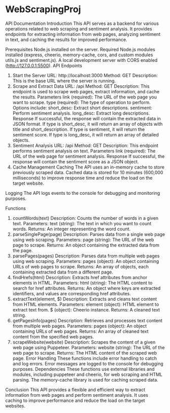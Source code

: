 # WebScrapingProj

API Documentation
Introduction
This API serves as a backend for various operations related to web scraping and sentiment analysis. It provides endpoints for extracting information from web pages, analyzing sentiment in text, and caching the results for improved performance.

Prerequisites
Node.js installed on the server.
Required Node.js modules installed (express, cheerio, memory-cache, cors, and custom modules utils.js and sentiment.js).
A local development server with CORS enabled (http://127.0.0.1:5500).
API Endpoints
1. Start the Server
URL: http://localhost:3000
Method: GET
Description: This is the base URL where the server is running.
2. Scrape and Extract Data
URL: /api
Method: GET
Description: This endpoint is used to scrape web pages, extract information, and cache the results.
Parameters
link (required): The URL of the web page you want to scrape.
type (required): The type of operation to perform. Options include:
short_desc: Extract short descriptions.
sentiment: Perform sentiment analysis.
long_desc: Extract long descriptions.
Response
If successful, the response will contain the extracted data in JSON format.
If type is short_desc, it will return an array of objects with title and short_description.
If type is sentiment, it will return the sentiment score.
If type is long_desc, it will return an array of detailed objects.
3. Sentiment Analysis
URL: /api
Method: GET
Description: This endpoint performs sentiment analysis on text.
Parameters
link (required): The URL of the web page for sentiment analysis.
Response
If successful, the response will contain the sentiment score as a JSON object.
4. Cache Management
Caching
The API uses an in-memory cache to store previously scraped data. Cached data is stored for 10 minutes (600,000 milliseconds) to improve response time and reduce the load on the target website.

Logging
The API logs events to the console for debugging and monitoring purposes.

Functions
1. countWords(text)
Description: Counts the number of words in a given text.
Parameters:
text (string): The text in which you want to count words.
Returns:
An integer representing the word count.
2. parseSinglePage(page)
Description: Parses data from a single web page using web scraping.
Parameters:
page (string): The URL of the web page to scrape.
Returns:
An object containing the extracted data from the page.
3. parsePages(pages)
Description: Parses data from multiple web pages using web scraping.
Parameters:
pages (object): An object containing URLs of web pages to scrape.
Returns:
An array of objects, each containing extracted data from a different page.
4. findHrefs(html)
Description: Extracts href attributes from anchor elements in HTML.
Parameters:
html (string): The HTML content to search for href attributes.
Returns:
An object where keys are extracted identifiers, and values are corresponding href attributes.
5. extractText(element, $)
Description: Extracts and cleans text content from HTML elements.
Parameters:
element (object): HTML element to extract text from.
$ (object): Cheerio instance.
Returns:
A cleaned text string.
6. getPagesInfo(pages)
Description: Retrieves and processes text content from multiple web pages.
Parameters:
pages (object): An object containing URLs of web pages.
Returns:
An array of cleaned text content from the specified web pages.
7. scrapeWebsite(website)
Description: Scrapes the content of a given web page using Puppeteer.
Parameters:
website (string): The URL of the web page to scrape.
Returns:
The HTML content of the scraped web page.
Error Handling
These functions include error handling to catch and log errors.
Error messages are logged to the console for debugging purposes.
Dependencies
These functions use external libraries and modules, including puppeteer and cheerio, for web scraping and HTML parsing.
The memory-cache library is used for caching scraped data.

Conclusion
This API provides a flexible and efficient way to extract information from web pages and perform sentiment analysis. It uses caching to improve performance and reduce the load on the target websites.
